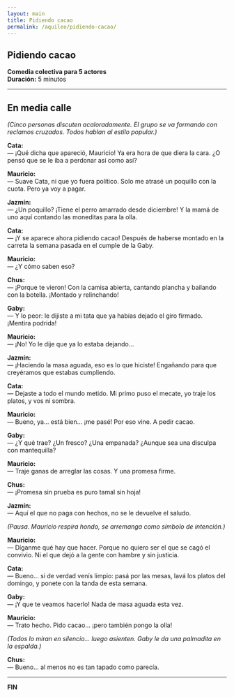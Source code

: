 ```yaml
---
layout: main
title: Pidiendo cacao
permalink: /aquileo/pidiendo-cacao/
---
```


<section class="container my-5">
  <h1>Pidiendo cacao</h1>
  <p><strong>Comedia colectiva para 5 actores</strong><br>
     <strong>Duración:</strong> 5 minutos</p>

  <hr>

  <h2>En media calle</h2>
  <p><em>(Cinco personas discuten acaloradamente. El grupo se va formando con reclamos cruzados. Todos hablan al estilo popular.)</em></p>

  <p><strong>Cata:</strong><br>
  <span class="dialogo">— ¡Qué dicha que apareció, Mauricio! Ya era hora de que diera la cara. ¿O pensó que se le iba a perdonar así como así?</span></p>

  <p><strong>Mauricio:</strong><br>
  <span class="dialogo">— Suave Cata, ni que yo fuera político. Solo me atrasé un poquillo con la cuota. Pero ya voy a pagar.</span></p>

  <p><strong>Jazmín:</strong><br>
  <span class="dialogo">— ¿Un poquillo? ¡Tiene el perro amarrado desde diciembre! Y la mamá de uno aquí contando las moneditas para la olla.</span></p>

  <p><strong>Cata:</strong><br>
  <span class="dialogo">— ¡Y se aparece ahora pidiendo cacao! Después de haberse montado en la carreta la semana pasada en el cumple de la Gaby.</span></p>

  <p><strong>Mauricio:</strong><br>
  <span class="dialogo">— ¿Y cómo saben eso?</span></p>

  <p><strong>Chus:</strong><br>
  <span class="dialogo">— ¡Porque te vieron! Con la camisa abierta, cantando plancha y bailando con la botella. ¡Montado y relinchando!</span></p>

  <p><strong>Gaby:</strong><br>
  <span class="dialogo">— Y lo peor: le dijiste a mi tata que ya habías dejado el giro firmado. ¡Mentira podrida!</span></p>

  <p><strong>Mauricio:</strong><br>
  <span class="dialogo">— ¡No! Yo le dije que ya lo estaba dejando…</span></p>

  <p><strong>Jazmín:</strong><br>
  <span class="dialogo">— ¡Haciendo la masa aguada, eso es lo que hiciste! Engañando para que creyéramos que estabas cumpliendo.</span></p>

  <p><strong>Cata:</strong><br>
  <span class="dialogo">— Dejaste a todo el mundo metido. Mi primo puso el mecate, yo traje los platos, y vos ni sombra.</span></p>

  <p><strong>Mauricio:</strong><br>
  <span class="dialogo">— Bueno, ya… está bien… ¡me pasé! Por eso vine. A pedir cacao.</span></p>

  <p><strong>Gaby:</strong><br>
  <span class="dialogo">— ¿Y qué trae? ¿Un fresco? ¿Una empanada? ¿Aunque sea una disculpa con mantequilla?</span></p>

  <p><strong>Mauricio:</strong><br>
  <span class="dialogo">— Traje ganas de arreglar las cosas. Y una promesa firme.</span></p>

  <p><strong>Chus:</strong><br>
  <span class="dialogo">— ¡Promesa sin prueba es puro tamal sin hoja!</span></p>

  <p><strong>Jazmín:</strong><br>
  <span class="dialogo">— Aquí el que no paga con hechos, no se le devuelve el saludo.</span></p>

  <p><em>(Pausa. Mauricio respira hondo, se arremanga como símbolo de intención.)</em></p>

  <p><strong>Mauricio:</strong><br>
  <span class="dialogo">— Díganme qué hay que hacer. Porque no quiero ser el que se cagó el convivio. Ni el que dejó a la gente con hambre y sin justicia.</span></p>

  <p><strong>Cata:</strong><br>
  <span class="dialogo">— Bueno… si de verdad venís limpio: pasá por las mesas, lavá los platos del domingo, y ponete con la tanda de esta semana.</span></p>

  <p><strong>Gaby:</strong><br>
  <span class="dialogo">— ¡Y que te veamos hacerlo! Nada de masa aguada esta vez.</span></p>

  <p><strong>Mauricio:</strong><br>
  <span class="dialogo">— Trato hecho. Pido cacao… ¡pero también pongo la olla!</span></p>

  <p><em>(Todos lo miran en silencio… luego asienten. Gaby le da una palmadita en la espalda.)</em></p>

  <p><strong>Chus:</strong><br>
  <span class="dialogo">— Bueno… al menos no es tan tapado como parecía.</span></p>

  <p><hr><strong>FIN</strong></p>
</section>
